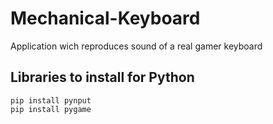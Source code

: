 # Mechanical-Keyboard
Application wich reproduces sound of a real gamer keyboard

## Libraries to install for Python
```
pip install pynput
pip install pygame
```
